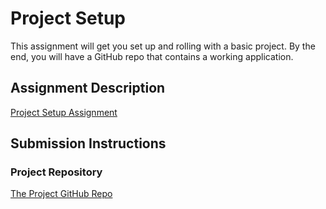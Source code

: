 # Project Setup
This assignment will get you set up and rolling with a basic project. By the end, you will have a GitHub repo that contains a working application.

## Assignment Description
[Project Setup Assignment](https://education.launchcode.org/liftoff/modules/assignments/project-setup)

## Submission Instructions

### Project Repository
<a href="https://github.com/STL-WomenPlus-Mar22-LiftOff/group-kj">The Project GitHub Repo</a>
